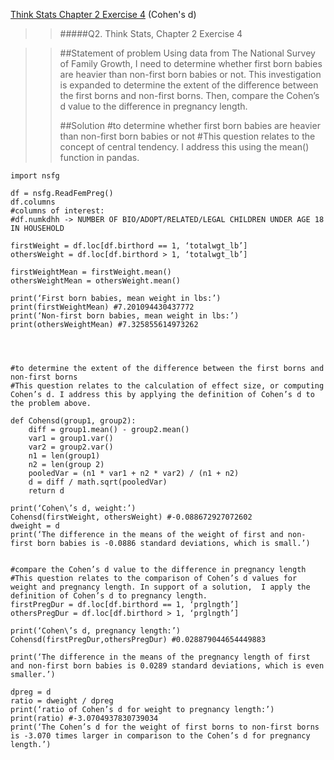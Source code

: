 [Think Stats Chapter 2 Exercise 4](http://greenteapress.com/thinkstats2/html/thinkstats2003.html#toc24) (Cohen's d)

>> #####Q2. Think Stats, Chapter 2 Exercise 4

>>##Statement of problem
>>Using data from The National Survey of Family Growth, I need to determine whether first born babies are heavier than non-first born babies or not. This investigation is expanded to determine the extent of the difference between the first borns and non-first borns. Then, compare the Cohen’s d value to the difference in pregnancy length.
>>
>>##Solution
>>#to determine whether first born babies are heavier than non-first born babies or not
>>#This question relates to the concept of central tendency. I address this using the mean() function in pandas.

```
import nsfg

df = nsfg.ReadFemPreg()
df.columns
#columns of interest: 
#df.numkdhh -> NUMBER OF BIO/ADOPT/RELATED/LEGAL CHILDREN UNDER AGE 18 IN HOUSEHOLD

firstWeight = df.loc[df.birthord == 1, ‘totalwgt_lb’]
othersWeight = df.loc[df.birthord > 1, ‘totalwgt_lb’]

firstWeightMean = firstWeight.mean() 
othersWeightMean = othersWeight.mean() 

print(‘First born babies, mean weight in lbs:’)
print(firstWeightMean) #7.201094430437772
print(‘Non-first born babies, mean weight in lbs:’)
print(othersWeightMean) #7.325855614973262




#to determine the extent of the difference between the first borns and non-first borns
#This question relates to the calculation of effect size, or computing Cohen’s d. I address this by applying the definition of Cohen’s d to the problem above.

def Cohensd(group1, group2):
    diff = group1.mean() - group2.mean()
    var1 = group1.var()
    var2 = group2.var()
    n1 = len(group1)
    n2 = len(group 2)
    pooledVar = (n1 * var1 + n2 * var2) / (n1 + n2)
    d = diff / math.sqrt(pooledVar)
    return d

print(‘Cohen\’s d, weight:’)
Cohensd(firstWeight, othersWeight) #-0.088672927072602
dweight = d
print(‘The difference in the means of the weight of first and non-first born babies is -0.0886 standard deviations, which is small.’)


#compare the Cohen’s d value to the difference in pregnancy length
#This question relates to the comparison of Cohen’s d values for weight and pregnancy length. In support of a solution,  I apply the definition of Cohen’s d to pregnancy length.
firstPregDur = df.loc[df.birthord == 1, ‘prglngth’]
othersPregDur = df.loc[df.birthord > 1, ‘prglngth’]

print(‘Cohen\’s d, pregnancy length:’)
Cohensd(firstPregDur,othersPregDur) #0.028879044654449883

print(‘The difference in the means of the pregnancy length of first and non-first born babies is 0.0289 standard deviations, which is even smaller.’)

dpreg = d
ratio = dweight / dpreg
print(‘ratio of Cohen’s d for weight to pregnancy length:’)
print(ratio) #-3.0704937830739034
print(‘The Cohen’s d for the weight of first borns to non-first borns is -3.070 times larger in comparison to the Cohen’s d for pregnancy length.’)
```


